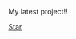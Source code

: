 My latest project!!
<!-- Place this tag where you want the button to render. -->
<a class="github-button" href="https://github.com/a1cd/Discord-Commands" data-color-scheme="no-preference: light; light: light; dark: dark_dimmed;" data-icon="octicon-star" data-size="large" aria-label="Star a1cd/Discord-Commands on GitHub">Star</a>
